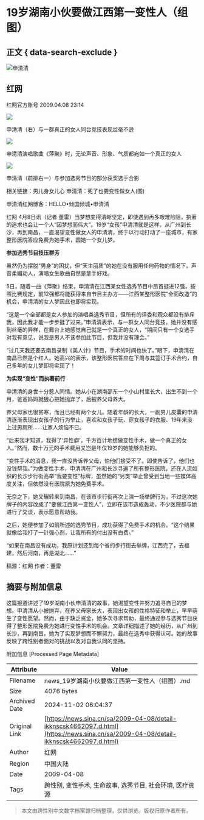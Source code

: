 # 19岁湖南小伙要做江西第一变性人（组图）

## 正文 { data-search-exclude }


![申清清](//n.sinaimg.cn/sinakd10200/360/w180h180/20221208/6996-f61d7d9fa1e0defff9079fb329bbe345.jpg)

## 红网

红网官方账号 2009.04.08 23:14

![](//www.sinaimg.cn/dy/o/2009-04-08/5c5a46dc230e7633c7f81701882cdba2.jpg)

申清清（右）与一群真正的女人同台竞技表现丝毫不逊

![](//www.sinaimg.cn/dy/o/2009-04-08/cd28f688fe8eeb193a163231ced3fa21.jpg)

申清清演唱歌曲《萍聚》时，无论声音、形象、气质都宛如一个真正的女人

![](//www.sinaimg.cn/dy/o/2009-04-08/4baa7961aa5b463247f980067377c35d.jpg)

申清清（前排右一）与参加选秀节目的部分获奖选手合影

相关链接：男儿身女儿心 申清清：死了也要变性做女人(图)

申清清红网博客：HELLO•倾国倾城•申清清

红网 4月8日讯（记者 董雷）当梦想变得清晰坚定，即使遇到再多艰难险阻，执著的追求也会让一个人“因梦想而伟大”。19岁“女孩”申清清就是这样。从广州到长沙，再到南昌，一直渴望变性做女人的申清清，终于以行动打动了一座城市，有家整形医院答应免费为她手术，圆她一个女儿梦。

**参加选秀节目技压群芳**

虽然仍为摆脱“男身”的困扰，但“天生丽质”的她在没有服用任何药物的情况下，声音柔媚动人，演唱女生歌曲自然是拿手好戏。

5日，随着一曲《萍聚》结束，申清清在江西某女性选秀节目中昂首挺进12强，按照比赛规定，前12强都将能获得来自节目主办方——江西某整形医院“全面改造”的机会，申清清的女人梦因此也即将实现。

“这是一个全部都是女人参加的演唱类选秀节目，但所有的评委和观众都没有排斥我，因此我才能一步步挺了过来。”申清清表示，与一群女人同台竞技，她并没有感到丝毫的异样，在舞台上她感觉自己就是一个真正的女人，“期间只有一个女选手对我有意见，说我是男人不该参加此节目，但我并没有理会。”

“过几天我还要去南昌录制《美人计》节目，手术的时间也快了。”眼下，申清清在南昌已然是个红人。她高兴的表示，该整形医院答应在下周与其签订手术合约，自己多年的女儿梦即将实现了！

**为实现“变性”而执著前行**

申清清的身世十分惹人同情。她从小在湖南邵东一个小山村里长大，出生不到一个月，爸爸妈妈就狠心把她抛弃了，后被养父母养大。

养父母家也很贫寒，而且已经有两个女儿。随着年龄的长大，一副男儿皮囊的申清清逐渐表现出女孩子的行为举止，喜欢和女孩子玩、穿女孩子的衣服、19年来没上过男厕所……让家人烦恼不已。

“后来我才知道，我得了‘异性癖’，千方百计地想做变性手术，做一个真正的女人。”然而，数十万元的手术费用又岂是年仅19岁的她能够负担的。

“变性手术的消息，我一直没告诉养父母，怕他们接受不了。即使告诉了，他们也没钱帮我。”为做变性手术，申清清在广州和长沙寻遍了所有整形医院，还在人流如织的长沙步行街高举“我要变性”标牌，虽然她的“另类”举止曾受到当地一些媒体高度关注，但依然没有医院原为她免费手术。

无奈之下，她又辗转来到南昌，在该市步行街再次上演一场举牌行为，不过这次她牌子的内容改成了“要做江西第一变性人”，立即在该市造成轰动，不少医院都与她进行了交谈，表示愿意帮助我。

之后，她便参加了如前所述的选秀节目，成功获得了免费手术的机会。“这个结果就像给我打了一针强心剂，让我所有的付出没有白费。”

“如果在南昌没有成功，我原计划还到每个省的步行街去举牌，江西完了，去福建，然后河南，再是湖北……”

稿源：红网 作者：董雷

## 摘要与附加信息

<!-- tcd_abstract -->
这篇报道讲述了19岁湖南小伙申清清的故事，她渴望变性并努力追寻自己的梦想。申清清从小被抛弃，在养父母家长大，表现出女孩的性格特征和举止，早早萌生了变性愿望。然而，由于缺乏资金，她多次寻求帮助，最终通过参与选秀节目获得了整形医院免费为她进行变性手术的机会。文章详细描述了她的经历，从广州到长沙，再到南昌，她为了实现梦想而不懈努力，最终在选秀中获得认可。她的故事反映了跨性别者面对的挑战以及对自我认同的坚持。
<!-- tcd_abstract_end -->

附加信息 [Processed Page Metadata]

| Attribute       | Value                                  |
|-----------------|----------------------------------------|
| Filename        | news_19岁湖南小伙要做江西第一变性人（组图）.md                             |
| Size            | 4076 bytes                           |
| Archived Date   | 2024-11-02 06:04:37                             |
| Original Link   | [https://news.sina.cn/sa/2009-04-08/detail-ikknscsk4662097.d.html](https://news.sina.cn/sa/2009-04-08/detail-ikknscsk4662097.d.html)                       |
| Author          | 红网                               |
| Region          | 中国大陆                               |
| Date            | 2009-04-08                                 |
| Tags            | 跨性别, 变性手术, 生命故事, 选秀节目, 社会环境, 医疗资源                                 |
>
> 本文由跨性别中文数字档案馆归档整理，仅供浏览。版权归原作者所有。
>